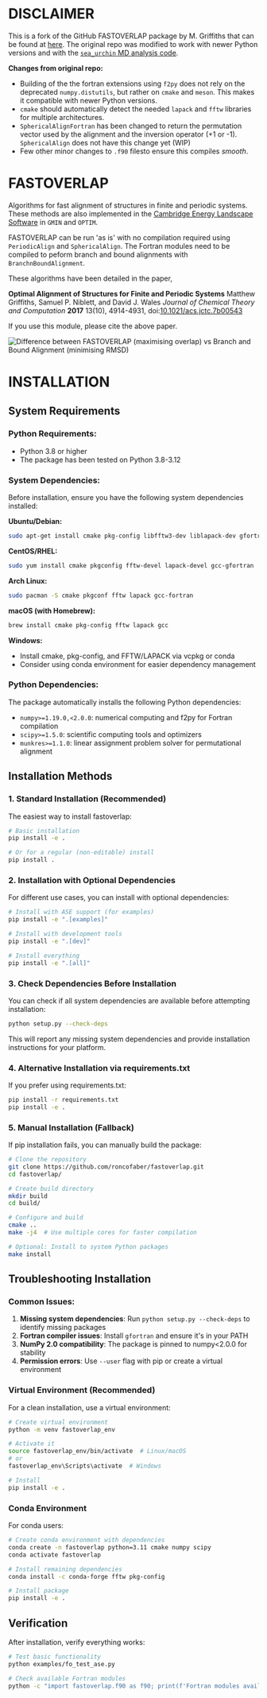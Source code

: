 # DISCLAIMER
This is a fork of the GitHub FASTOVERLAP package by M. Griffiths that can be found at [here](https://github.com/matthewghgriffiths/fastoverlap). The original repo was modified to work with newer Python versions and with the [`sea_urchin` MD analysis code](https://gitlab.com/electrolyte-machine/sea_urchin).

**Changes from original repo:**
- Building of the the fortran extensions using `f2py` does not rely on the deprecated `numpy.distutils`, but rather on `cmake` and `meson`. This makes it compatible with newer Python versions.
- `cmake` should automatically detect the needed `lapack` and `fftw` libraries for multiple architectures.
- `SphericalAlignFortran` has been changed to return the permutation vector used by the alignment and the inversion operator (+1 or -1). `SphericalAlign` does not have this change yet (WIP)
- Few other minor changes to `.f90` filesto ensure this compiles _smooth_.


# FASTOVERLAP
Algorithms for fast alignment of structures in finite and periodic systems. These methods are also implemented in the [Cambridge Energy Landscape Software](http://www-wales.ch.cam.ac.uk/software.html) in `GMIN` and `OPTIM`.

FASTOVERLAP can be run 'as is' with no compilation required using `PeriodicAlign` and `SphericalAlign`. The Fortran modules need to be compiled to peform branch and bound alignments with `BranchnBoundAlignment`. 

These algorithms have been detailed in the paper,

**Optimal Alignment of Structures for Finite and Periodic Systems** Matthew Griffiths, Samuel P. Niblett, and David J. Wales _Journal of Chemical
Theory and Computation_ **2017** 13(10), 4914-4931, doi:[10.1021/acs.jctc.7b00543](http://dx.doi.org/10.1021/acs.jctc.7b00543)

If you use this module, please cite the above paper.

![Difference between FASTOVERLAP (maximising overlap) vs Branch and Bound Alignment (minimising RMSD)](./alignment.gif)

# INSTALLATION

## System Requirements

### Python Requirements:
- Python 3.8 or higher
- The package has been tested on Python 3.8-3.12

### System Dependencies:

Before installation, ensure you have the following system dependencies installed:

**Ubuntu/Debian:**
```bash
sudo apt-get install cmake pkg-config libfftw3-dev liblapack-dev gfortran
```

**CentOS/RHEL:**
```bash
sudo yum install cmake pkgconfig fftw-devel lapack-devel gcc-gfortran
```

**Arch Linux:**
```bash
sudo pacman -S cmake pkgconf fftw lapack gcc-fortran
```

**macOS (with Homebrew):**
```bash
brew install cmake pkg-config fftw lapack gcc
```

**Windows:**
- Install cmake, pkg-config, and FFTW/LAPACK via vcpkg or conda
- Consider using conda environment for easier dependency management

### Python Dependencies:

The package automatically installs the following Python dependencies:
- `numpy>=1.19.0,<2.0.0`: numerical computing and f2py for Fortran compilation
- `scipy>=1.5.0`: scientific computing tools and optimizers
- `munkres>=1.1.0`: linear assignment problem solver for permutational alignment

## Installation Methods

### 1. Standard Installation (Recommended)

The easiest way to install fastoverlap:

```bash
# Basic installation
pip install -e .

# Or for a regular (non-editable) install
pip install .
```

### 2. Installation with Optional Dependencies

For different use cases, you can install with optional dependencies:

```bash
# Install with ASE support (for examples)
pip install -e ".[examples]"

# Install with development tools
pip install -e ".[dev]"

# Install everything
pip install -e ".[all]"
```

### 3. Check Dependencies Before Installation

You can check if all system dependencies are available before attempting installation:

```bash
python setup.py --check-deps
```

This will report any missing system dependencies and provide installation instructions for your platform.

### 4. Alternative Installation via requirements.txt

If you prefer using requirements.txt:

```bash
pip install -r requirements.txt
pip install -e .
```

### 5. Manual Installation (Fallback)

If pip installation fails, you can manually build the package:

```bash
# Clone the repository
git clone https://github.com/roncofaber/fastoverlap.git
cd fastoverlap/

# Create build directory
mkdir build
cd build/

# Configure and build
cmake ..
make -j4  # Use multiple cores for faster compilation

# Optional: Install to system Python packages
make install
```

## Troubleshooting Installation

### Common Issues:

1. **Missing system dependencies**: Run `python setup.py --check-deps` to identify missing packages
2. **Fortran compiler issues**: Install `gfortran` and ensure it's in your PATH
3. **NumPy 2.0 compatibility**: The package is pinned to numpy<2.0.0 for stability
4. **Permission errors**: Use `--user` flag with pip or create a virtual environment

### Virtual Environment (Recommended)

For a clean installation, use a virtual environment:

```bash
# Create virtual environment
python -m venv fastoverlap_env

# Activate it
source fastoverlap_env/bin/activate  # Linux/macOS
# or
fastoverlap_env\Scripts\activate  # Windows

# Install
pip install -e .
```

### Conda Environment

For conda users:

```bash
# Create conda environment with dependencies
conda create -n fastoverlap python=3.11 cmake numpy scipy
conda activate fastoverlap

# Install remaining dependencies
conda install -c conda-forge fftw pkg-config

# Install package
pip install -e .
```

## Verification

After installation, verify everything works:

```bash
# Test basic functionality
python examples/fo_test_ase.py

# Check available Fortran modules
python -c "import fastoverlap.f90 as f90; print(f'Fortran modules available: {f90.have_fortran}')"
```





